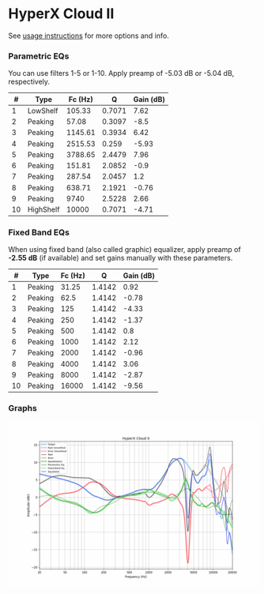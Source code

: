 # HyperX Cloud II
See [usage instructions](https://github.com/jaakkopasanen/AutoEq#usage) for more options and info.

### Parametric EQs
You can use filters 1-5 or 1-10. Apply preamp of -5.03 dB or -5.04 dB, respectively.

|   # | Type      |   Fc (Hz) |      Q |   Gain (dB) |
|-----|-----------|-----------|--------|-------------|
|   1 | LowShelf  |    105.33 | 0.7071 |        7.62 |
|   2 | Peaking   |     57.08 | 0.3097 |       -8.5  |
|   3 | Peaking   |   1145.61 | 0.3934 |        6.42 |
|   4 | Peaking   |   2515.53 | 0.259  |       -5.93 |
|   5 | Peaking   |   3788.65 | 2.4479 |        7.96 |
|   6 | Peaking   |    151.81 | 2.0852 |       -0.9  |
|   7 | Peaking   |    287.54 | 2.0457 |        1.2  |
|   8 | Peaking   |    638.71 | 2.1921 |       -0.76 |
|   9 | Peaking   |   9740    | 2.5228 |        2.66 |
|  10 | HighShelf |  10000    | 0.7071 |       -4.71 |

### Fixed Band EQs
When using fixed band (also called graphic) equalizer, apply preamp of **-2.55 dB** (if available) and set gains manually with these parameters.

|   # | Type    |   Fc (Hz) |      Q |   Gain (dB) |
|-----|---------|-----------|--------|-------------|
|   1 | Peaking |     31.25 | 1.4142 |        0.92 |
|   2 | Peaking |     62.5  | 1.4142 |       -0.78 |
|   3 | Peaking |    125    | 1.4142 |       -4.33 |
|   4 | Peaking |    250    | 1.4142 |       -1.37 |
|   5 | Peaking |    500    | 1.4142 |        0.8  |
|   6 | Peaking |   1000    | 1.4142 |        2.12 |
|   7 | Peaking |   2000    | 1.4142 |       -0.96 |
|   8 | Peaking |   4000    | 1.4142 |        3.06 |
|   9 | Peaking |   8000    | 1.4142 |       -2.87 |
|  10 | Peaking |  16000    | 1.4142 |       -9.56 |

### Graphs
![](./HyperX%20Cloud%20II.png)
